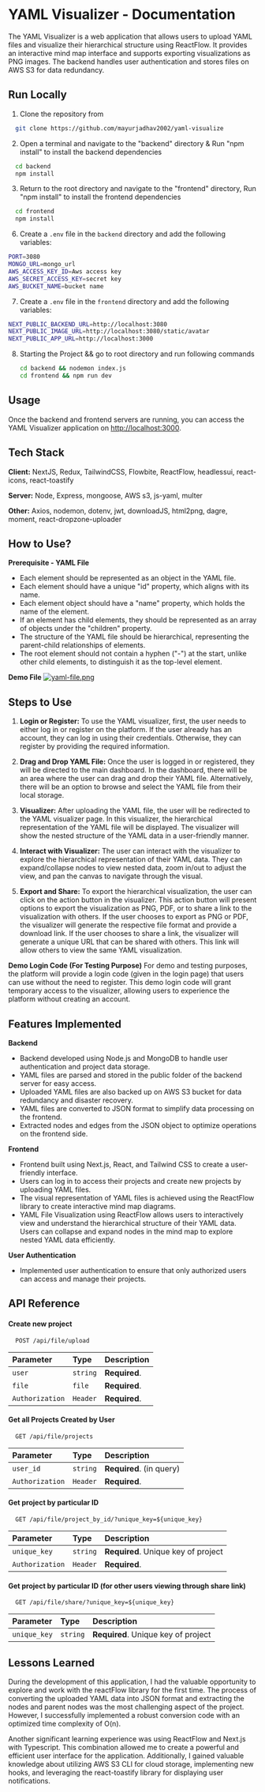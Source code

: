 # YAML Visualizer - Documentation
The YAML Visualizer is a web application that allows users to upload YAML files and visualize their hierarchical structure using ReactFlow. It provides an interactive mind map interface and supports exporting visualizations as PNG images. The backend handles user authentication and stores files on AWS S3 for data redundancy. 





## Run Locally

1. Clone the repository from


```bash
  git clone https://github.com/mayurjadhav2002/yaml-visualize
```

2. Open a terminal and navigate to the "backend" directory & Run "npm install" to install the backend dependencies

```bash
  cd backend
  npm install
```
3. Return to the root directory and navigate to the "frontend" directory, Run "npm install"  to install the frontend dependencies
```bash
  cd frontend
  npm install
```

6. Create a `.env` file in the `backend` directory and add the following variables:

```bash
PORT=3080
MONGO_URL=mongo_url
AWS_ACCESS_KEY_ID=Aws access key
AWS_SECRET_ACCESS_KEY=secret key
AWS_BUCKET_NAME=bucket name
```

7. Create a `.env` file in the `frontend` directory and add the following variables:

```bash
NEXT_PUBLIC_BACKEND_URL=http://localhost:3080
NEXT_PUBLIC_IMAGE_URL=http://localhost:3080/static/avatar
NEXT_PUBLIC_APP_URL=http://localhost:3000
```
8. Starting the Project && go to root directory and run following commands
   ```bash
   cd backend && nodemon index.js
   cd frontend && npm run dev

   ```


## Usage

Once the backend and frontend servers are running, you can access the YAML Visualizer application on [http://localhost:3000](http://localhost:3000).


## Tech Stack

**Client:** NextJS, Redux, TailwindCSS, Flowbite, ReactFlow, headlessui, react-icons, react-toastify

**Server:** Node, Express, mongoose, AWS s3, js-yaml, multer

**Other:** Axios, nodemon, dotenv, jwt, downloadJS, html2png, dagre, moment, react-dropzone-uploader


## How to Use?

**Prerequisite - YAML File**
- Each element should be represented as an object in the YAML file.
- Each element should have a unique "id" property, which aligns with its name.
- Each element object should have a "name" property, which holds the name of the element.
- If an element has child elements, they should be represented as an array of objects under the "children" property.
- The structure of the YAML file should be hierarchical, representing the parent-child relationships of elements.
- The root element should not contain a hyphen ("-") at the start, unlike other child elements, to distinguish it as the top-level element.

**Demo File**
[![yaml-file.png](https://i.postimg.cc/B6dNXdLF/yaml-file.png)](https://postimg.cc/dkjGfN9Q)

## Steps to Use

1. **Login or Register:** To use the YAML visualizer, first, the user needs to either log in or register on the platform. If the user already has an account, they can log in using their credentials. Otherwise, they can register by providing the required information.

2. **Drag and Drop YAML File:** Once the user is logged in or registered, they will be directed to the main dashboard. In the dashboard, there will be an area where the user can drag and drop their YAML file. Alternatively, there will be an option to browse and select the YAML file from their local storage.

3. **Visualizer:** After uploading the YAML file, the user will be redirected to the YAML visualizer page. In this visualizer, the hierarchical representation of the YAML file will be displayed. The visualizer will show the nested structure of the YAML data in a user-friendly manner.

4. **Interact with Visualizer:** The user can interact with the visualizer to explore the hierarchical representation of their YAML data. They can expand/collapse nodes to view nested data, zoom in/out to adjust the view, and pan the canvas to navigate through the visual.

5. **Export and Share:** To export the hierarchical visualization, the user can click on the action button in the visualizer. This action button will present options to export the visualization as PNG, PDF, or to share a link to the visualization with others. If the user chooses to export as PNG or PDF, the visualizer will generate the respective file format and provide a download link. If the user chooses to share a link, the visualizer will generate a unique URL that can be shared with others. This link will allow others to view the same YAML visualization.

**Demo Login Code (For Testing Purpose)**
For demo and testing purposes, the platform will provide a login code (given in the login page) that users can use without the need to register. This demo login code will grant temporary access to the visualizer, allowing users to experience the platform without creating an account.



## Features Implemented

**Backend**
- Backend developed using Node.js and MongoDB to handle user authentication and project data storage.
- YAML files are parsed and stored in the public folder of the backend server for easy access.
- Uploaded YAML files are also backed up on AWS S3 bucket for data redundancy and disaster recovery.
- YAML files are converted to JSON format to simplify data processing on the frontend.
- Extracted nodes and edges from the JSON object to optimize operations on the frontend side.

**Frontend**
- Frontend built using Next.js, React, and Tailwind CSS to create a user-friendly interface.
- Users can log in to access their projects and create new projects by uploading YAML files.
- The visual representation of YAML files is achieved using the ReactFlow library to create interactive mind map diagrams.
- YAML File Visualization using ReactFlow allows users to interactively view and understand the hierarchical structure of their YAML data. Users can collapse and expand nodes in the mind map to explore nested YAML data efficiently.

**User Authentication**
- Implemented user authentication to ensure that only authorized users can access and manage their projects.


## API Reference


#### Create new project

```http
  POST /api/file/upload
```

| Parameter | Type     | Description                |
| :-------- | :------- | :------------------------- |
| `user` | `string` | **Required**. |
| `file` | `file` | **Required**. |
| `Authorization` | `Header` | **Required**. |

#### Get all Projects Created by User

```http
  GET /api/file/projects
```

| Parameter | Type     | Description                |
| :-------- | :------- | :------------------------- |
| `user_id` | `string` | **Required**. (in query) |
| `Authorization` | `Header` | **Required**. |

#### Get project by particular ID

```http
  GET /api/file/project_by_id/?unique_key=${unique_key}
```

| Parameter | Type     | Description                       |
| :-------- | :------- | :-------------------------------- |
| `unique_key`      | `string` | **Required**. Unique key of project |
| `Authorization` | `Header` | **Required**. |


#### Get project by particular ID (for other users viewing through share link)

```http
  GET /api/file/share/?unique_key=${unique_key}
```

| Parameter | Type     | Description                       |
| :-------- | :------- | :-------------------------------- |
| `unique_key`      | `string` | **Required**. Unique key of project |




## Lessons Learned

During the development of this application, I had the valuable opportunity to explore and work with the reactFlow library for the first time. The process of converting the uploaded YAML data into JSON format and extracting the nodes and parent nodes was the most challenging aspect of the project. However, I successfully implemented a robust conversion code with an optimized time complexity of O(n).

Another significant learning experience was using ReactFlow and Next.js with Typescript. This combination allowed me to create a powerful and efficient user interface for the application. Additionally, I gained valuable knowledge about utilizing AWS S3 CLI for cloud storage, implementing new hooks, and leveraging the react-toastify library for displaying user notifications.
